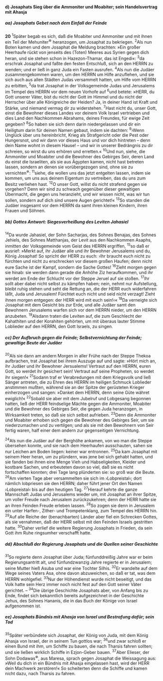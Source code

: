 #### d) Josaphats Sieg über die Ammoniter und Moabiter; sein Handelsvertrag mit Ahasja

##### aa) Josaphats Gebet nach dem Einfall der Feinde

__20__
<sup>1</sup>Später begab es sich, daß die Moabiter und Ammoniter und mit ihnen ein Teil der Mehuniter<sup title="1.Chr 4,41">&#x2732;</sup> heranzogen, um Josaphat zu bekriegen.
<sup>2</sup>Als nun Boten kamen und dem Josaphat die Meldung brachten: »Ein großer Heerhaufe rückt von jenseits des (Toten) Meeres aus Syrien gegen dich heran, und sie stehen schon in Hazezon-Thamar, das ist Engedi«:
<sup>3</sup>da erschrak Josaphat und faßte den festen Entschluß, sich an den HERRN zu wenden; und er ließ in ganz Juda ein Fasten ausrufen.
<sup>4</sup>Als nun die Judäer zusammengekommen waren, um den HERRN um Hilfe anzuflehen, und sie sich auch aus allen Städten Judas versammelt hatten, um Hilfe vom HERRN zu erbitten,
<sup>5</sup>da trat Josaphat in der Volksgemeinde Judas und Jerusalems im Tempel des HERRN vor dem neuen Vorhofe auf
<sup>6</sup>und betete: »HERR, du Gott unserer Väter, bist du nicht der Gott im Himmel und du nicht der Herrscher über alle Königreiche der Heiden? Ja, in deiner Hand ist Kraft und Stärke, und niemand vermag dir zu widerstehen.
<sup>7</sup>Hast nicht du, unser Gott, einst die Bewohner dieses Landes vor deinem Volk Israel vertrieben und dies Land den Nachkommen Abrahams, deines Freundes, für ewige Zeit gegeben?
<sup>8</sup>So haben sie sich denn darin niedergelassen und dir ein Heiligtum darin für deinen Namen gebaut, indem sie dachten:
<sup>9</sup>›Wenn Unglück über uns hereinbricht, Krieg als Strafgericht oder die Pest oder Hungersnot, und wir dann vor dieses Haus und vor dich hintreten – denn dein Name wohnt in diesem Hause! – und wir in unserer Bedrängnis zu dir schreien, so wirst du uns erhören und erretten.«
<sup>10</sup>Und nun, siehe, die Ammoniter und Moabiter und die Bewohner des Gebirges Seir, deren Land du einst die Israeliten, als sie aus Ägypten kamen, nicht hast betreten lassen, sondern an denen sie vorübergezogen sind, ohne sie zu vernichten<sup title="5.Mose 2,4-6.9.18-19">&#x2732;</sup>:
<sup>11</sup>siehe, die wollen uns das jetzt entgelten lassen, indem sie kommen, um uns aus deinem Eigentum zu vertreiben, das du uns zum Besitz verliehen hast.
<sup>12</sup>O unser Gott, willst du nicht strafend gegen sie vorgehen? Denn wir sind zu schwach gegenüber dieser gewaltigen Übermacht, die gegen uns heranzieht, und wir wissen nicht, was wir tun sollen, sondern auf dich sind unsere Augen gerichtet!«
<sup>13</sup>So standen die Judäer insgesamt vor dem HERRN da samt ihren kleinen Kindern, ihren Frauen und Söhnen.

##### bb) Gottes Antwort: Siegesverheißung des Leviten Jahasiel

<sup>14</sup>Da wurde Jahasiel, der Sohn Sacharjas, des Sohnes Benajas, des Sohnes Jehiels, des Sohnes Matthanjas, der Levit aus den Nachkommen Asaphs, inmitten der Volksgemeinde vom Geist des HERRN ergriffen,
<sup>15</sup>so daß er ausrief: »Merkt auf, ihr Judäer alle und ihr Bewohner Jerusalems und du, König Josaphat! So spricht der HERR zu euch: ›Ihr braucht euch nicht zu fürchten und nicht zu erschrecken vor diesem großen Haufen; denn nicht eure Sache ist der Kampf, sondern die Sache Gottes!
<sup>16</sup>Zieht morgen gegen sie hinab: sie werden dann gerade die Anhöhe Ziz heraufkommen, und ihr werdet am Ende der Schlucht vor der Steppe Jeruel auf sie stoßen.
<sup>17</sup>Ihr sollt aber dabei nicht selbst zu kämpfen haben; nein, nehmt nur Aufstellung, bleibt ruhig stehen und seht die Rettung an, die der HERR euch widerfahren läßt, Juda und Jerusalem! Fürchtet euch nicht und seid nicht verzagt! Zieht ihnen morgen entgegen: der HERR wird mit euch sein!‹«
<sup>18</sup>Da verneigte sich Josaphat mit dem Gesicht bis zur Erde, und alle Judäer samt den Bewohnern Jerusalems warfen sich vor dem HERRN nieder, um den HERRN anzubeten.
<sup>19</sup>Alsdann traten die Leviten auf, die zum Geschlecht der Kahathiten und der Korahiten gehörten, um mit überaus lauter Stimme Loblieder auf den HERRN, den Gott Israels, zu singen.

##### cc) Der Aufbruch gegen die Feinde; Selbstvernichtung der Feinde; gewaltige Beute der Judäer

<sup>20</sup>Als sie dann am andern Morgen in aller Frühe nach der Steppe Thekoa aufbrachen, trat Josaphat bei ihrem Auszuge auf und sagte: »Hört mich an, ihr Judäer und ihr Bewohner Jersualems! Vertraut auf den HERRN, euren Gott, so werdet ihr gesichert sein! Vertraut auf seine Propheten, so werdet ihr siegen!«
<sup>21</sup>Sodann traf er Verabredungen mit dem Kriegsvolk und ließ Sänger antreten, die zu Ehren des HERRN im heiligen Schmuck Loblieder anstimmen mußten, während sie an der Spitze der gerüsteten Krieger einherzogen und sangen: »Danket dem HERRN, denn seine Güte währet ewiglich!«
<sup>22</sup>Sobald sie aber mit dem Jubelruf und Lobgesang begonnen hatten, ließ der HERR feindselige Mächte gegen die Ammoniter, Moabiter und die Bewohner des Gebirges Seir, die gegen Juda heranzogen, in Wirksamkeit treten, so daß sie sich selbst aufrieben.
<sup>23</sup>Denn die Ammoniter und Moabiter erhoben sich gegen die Bewohner des Gebirges Seir, um sie niederzumachen und zu vertilgen; und als sie mit den Bewohnern von Seir fertig waren, half einer dem andern zur gegenseitigen Vernichtung.

<sup>24</sup>Als nun die Judäer auf der Berghöhe ankamen, von wo man die Steppe übersehen konnte, und sie nach dem Heerhaufen ausschauten, sahen sie nur Leichen am Boden liegen: keiner war entronnen.
<sup>25</sup>Da kam Josaphat mit seinem Heer heran, um zu plündern, was jene bei sich gehabt hatten, und sie fanden bei ihnen eine Menge Vieh und Habseligkeiten, Kleider und kostbare Sachen, und erbeuteten davon so viel, daß sie es nicht fortschaffen konnten; drei Tage lang plünderten sie: so groß war die Beute.
<sup>26</sup>Am vierten Tage aber versammelten sie sich im ›Lobpreistal‹; dort nämlich lobpriesen sie den HERRN; daher führt jener Ort den Namen ›Lobpreistal‹ bis auf den heutigen Tag.
<sup>27</sup>Hierauf kehrte die ganze Mannschaft Judas und Jerusalems wieder um, mit Josaphat an ihrer Spitze, um voller Freude nach Jerusalem zurückzukehren; denn der HERR hatte sie an ihren Feinden Freude erleben lassen.
<sup>28</sup>So zogen sie denn in Jerusalem ein unter Harfen-, Zither- und Trompetenklang, zum Tempel des HERRN hin.
<sup>29</sup>Auf alle Reiche der (benachbarten) Länder aber fiel ein Schrecken Gottes, als sie vernahmen, daß der HERR selbst mit den Feinden Israels gestritten hatte.
<sup>30</sup>Daher verlief die weitere Regierung Josaphats in Frieden, da sein Gott ihm Ruhe ringsumher verschafft hatte.

##### dd) Abschluß der Regierung Josaphats und die Quellen seiner Geschichte

<sup>31</sup>So regierte denn Josaphat über Juda; fünfunddreißig Jahre war er beim Regierungsantritt alt, und fünfundzwanzig Jahre regierte er in Jerusalem; seine Mutter hieß Asuba und war eine Tochter Silhis.
<sup>32</sup>Er wandelte auf dem Wege seines Vaters Asa, ohne davon abzuweichen, so daß er tat, was dem HERRN wohlgefiel.
<sup>33</sup>Nur der Höhendienst wurde nicht beseitigt, und das Volk hatte sein Herz immer noch nicht fest auf den Gott seiner Väter gerichtet. –
<sup>34</sup>Die übrige Geschichte Josaphats aber, von Anfang bis zu Ende, findet sich bekanntlich bereits aufgezeichnet in der Geschichte Jehus, des Sohnes Hananis, die in das Buch der Könige von Israel aufgenommen ist.

##### ee) Josaphats Bündnis mit Ahasja von Israel und Bestrafung dafür; sein Tod

<sup>35</sup>Später verbündete sich Josaphat, der König von Juda, mit dem König Ahasja von Israel, der in seinem Tun gottlos war;
<sup>36</sup>und zwar schloß er einen Bund mit ihm, um Schiffe zu bauen, die nach Tharsis fahren sollten; und sie ließen wirklich Schiffe in Ezjon-Geber bauen.
<sup>37</sup>Aber Elieser, der Sohn Dodawas<sup title="oder: Dodias">&#x2732;</sup>, aus Maresa, sprach gegen Josaphat die Weissagung aus: »Weil du dich in ein Bündnis mit Ahasja eingelassen hast, wird der HERR dein Machwerk zerstören!« So scheiterten denn die Schiffe und kamen nicht dazu, nach Tharsis zu fahren.